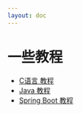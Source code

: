 ```yaml
---
layout: doc
---
```

# 一些教程

- [C语言 教程](https://www.yuque.com/yaoyuanyy/guide-c-lang)
- [Java 教程](https://www.yuque.com/yaoyuanyy/guide-java)
- [Spring Boot 教程](https://www.yuque.com/yaoyuanyy/guide-springboot)


